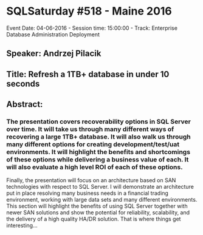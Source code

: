 # SQLSaturday #518 - Maine 2016
Event Date: 04-06-2016 - Session time: 15:00:00 - Track: Enterprise Database Administration  Deployment
## Speaker: Andrzej Pilacik
## Title: Refresh a 1TB+ database in under 10 seconds
## Abstract:
### The presentation covers recoverability options in SQL Server over time.  It will take us through many different ways of recovering a large 1TB+ database.  It will also walk us through many different options for creating development/test/uat environments.  It will highlight the benefits and shortcomings of these options while delivering a business value of each.  It will also evaluate a high level ROI of each of these options.
Finally, the presentation will focus on an architecture based on SAN technologies with respect to SQL Server.  I will demonstrate an architecture put in place resolving many business needs in a financial trading environment, working with large data sets and many different environments.   This section will highlight the benefits of using SQL Server together with newer SAN solutions and show the potential for reliability, scalability, and the delivery of a high quality HA/DR solution. That is where things get interesting...

